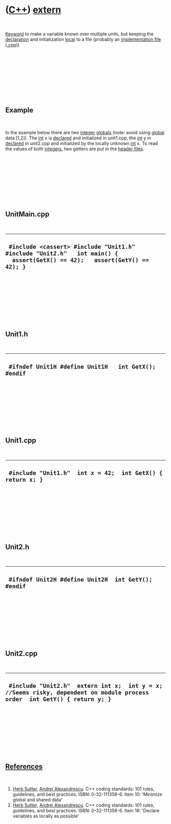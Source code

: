 
 

 

 

 

 

([C++](Cpp.md)) [extern](CppExtern.md)
========================================

 

[Keyword](CppKeyword.md) to make a variable known over multiple units,
but keeping the [declaration](CppDeclaration.md) and initialization
[local](CppLocal.md) to a file (probably an [implementation file
(.cpp)](CppImplementationFile.md))

 

 

 

 

 

Example
-------

 

In the example below there are two [integer](CppInt.md)
[globals](CppGlobal.md) (note: avoid using [global](CppGlobal.md) data
\[1,2\]). The [int](CppInt.md) x is [declared](CppDeclaration.md) and
initialized in unit1.cpp, the [int](CppInt.md) y in
[declared](CppDeclaration.md) in unit2.cpp and initialized by the
locally unknown [int](CppInt.md) x. To read the values of both
[integers](CppInt.md), two getters are put in the [header
files](CppHeaderFile.md).

 

 

 

 

 

UnitMain.cpp
------------

 

  ------------------------------------------------------------------------------------------------------------------------------
  ` #include <cassert> #include "Unit1.h" #include "Unit2.h"   int main() {   assert(GetX() == 42);   assert(GetY() == 42); }`
  ------------------------------------------------------------------------------------------------------------------------------

 

 

 

 

 

Unit1.h
-------

 

  ---------------------------------------------------------
  ` #ifndef Unit1H #define Unit1H   int GetX();   #endif`
  ---------------------------------------------------------

 

 

 

 

 

Unit1.cpp
---------

 

  --------------------------------------------------------------
  ` #include "Unit1.h"  int x = 42;  int GetX() { return x; }`
  --------------------------------------------------------------

 

 

 

 

 

Unit2.h
-------

 

  -------------------------------------------------------
  ` #ifndef Unit2H #define Unit2H  int GetY();  #endif`
  -------------------------------------------------------

 

 

 

 

 

Unit2.cpp
---------

 

  -----------------------------------------------------------------------------------------------------------------------------
  ` #include "Unit2.h"  extern int x;  int y = x; //Seems risky, dependent on module process order  int GetY() { return y; }`
  -----------------------------------------------------------------------------------------------------------------------------

 

 

 

 

 

[References](CppReferences.md)
-------------------------------

 

1.  [Herb Sutter](CppHerbSutter.md), [Andrei
    Alexandrescu](CppAndreiAlexandrescu.md). C++ coding standards: 101
    rules, guidelines, and best practices. ISBN: 0-32-111358-6. Item 10:
    'Minimize global and shared data'
2.  [Herb Sutter](CppHerbSutter.md), [Andrei
    Alexandrescu](CppAndreiAlexandrescu.md). C++ coding standards: 101
    rules, guidelines, and best practices. ISBN: 0-32-111358-6. Item 18:
    'Declare variables as locally as possible'

 

 

 

 

 

 

